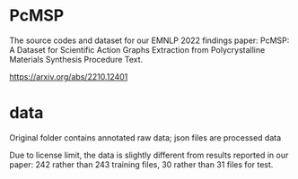 # PcMSP
The source codes and dataset for our EMNLP 2022 findings paper: PcMSP: A Dataset for Scientific Action Graphs Extraction from Polycrystalline Materials Synthesis Procedure Text.

https://arxiv.org/abs/2210.12401

# data
Original folder contains annotated raw data; json files are processed data

Due to license limit, the data is slightly different from results reported in our paper: 242 rather than 243 training files, 30 rather than 31 files for test.
